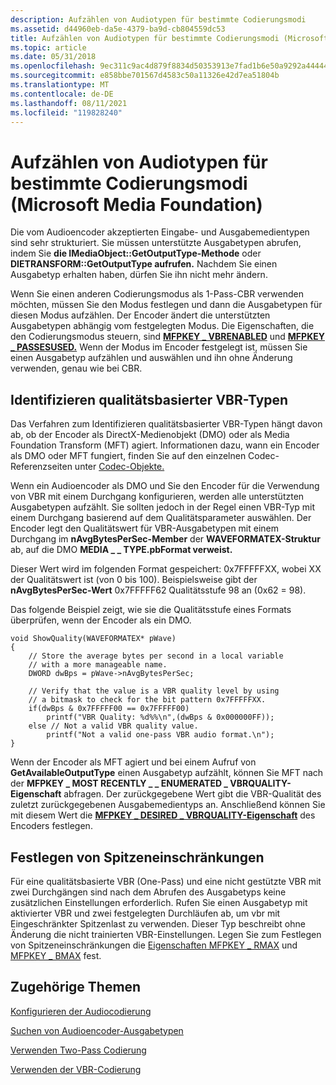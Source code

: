 ```yaml
---
description: Aufzählen von Audiotypen für bestimmte Codierungsmodi
ms.assetid: d44960eb-da5e-4379-ba9d-cb804559dc53
title: Aufzählen von Audiotypen für bestimmte Codierungsmodi (Microsoft Media Foundation)
ms.topic: article
ms.date: 05/31/2018
ms.openlocfilehash: 9ec311c9ac4d879f8834d50353913e7fad1b6e50a9292a44444bc45376247636
ms.sourcegitcommit: e858bbe701567d4583c50a11326e42d7ea51804b
ms.translationtype: MT
ms.contentlocale: de-DE
ms.lasthandoff: 08/11/2021
ms.locfileid: "119828240"
---
```

# <a name="enumerating-audio-types-for-specific-encoding-modes-microsoft-media-foundation"></a>Aufzählen von Audiotypen für bestimmte Codierungsmodi (Microsoft Media Foundation)

Die vom Audioencoder akzeptierten Eingabe- und Ausgabemedientypen sind sehr strukturiert. Sie müssen unterstützte Ausgabetypen abrufen, indem Sie **die IMediaObject::GetOutputType-Methode** oder **DIETRANSFORM::GetOutputType aufrufen.** Nachdem Sie einen Ausgabetyp erhalten haben, dürfen Sie ihn nicht mehr ändern.

Wenn Sie einen anderen Codierungsmodus als 1-Pass-CBR verwenden möchten, müssen Sie den Modus festlegen und dann die Ausgabetypen für diesen Modus aufzählen. Der Encoder ändert die unterstützten Ausgabetypen abhängig vom festgelegten Modus. Die Eigenschaften, die den Codierungsmodus steuern, sind [**MFPKEY \_ VBRENABLED**](mfpkey-vbrenabledproperty.md) und [**MFPKEY \_ PASSESUSED.**](mfpkey-passesusedproperty.md) Wenn der Modus im Encoder festgelegt ist, müssen Sie einen Ausgabetyp aufzählen und auswählen und ihn ohne Änderung verwenden, genau wie bei CBR.

## <a name="identifying-quality-based-vbr-types"></a>Identifizieren qualitätsbasierter VBR-Typen

Das Verfahren zum Identifizieren qualitätsbasierter VBR-Typen hängt davon ab, ob der Encoder als DirectX-Medienobjekt (DMO) oder als Media Foundation Transform (MFT) agiert. Informationen dazu, wann ein Encoder als DMO oder MFT fungiert, finden Sie auf den einzelnen Codec-Referenzseiten unter [Codec-Objekte.](codecobjects.md)

Wenn ein Audioencoder als DMO und Sie den Encoder für die Verwendung von VBR mit einem Durchgang konfigurieren, werden alle unterstützten Ausgabetypen aufzählt. Sie sollten jedoch in der Regel einen VBR-Typ mit einem Durchgang basierend auf dem Qualitätsparameter auswählen. Der Encoder legt den Qualitätswert für VBR-Ausgabetypen mit einem Durchgang im **nAvgBytesPerSec-Member** der **WAVEFORMATEX-Struktur** ab, auf die DMO **MEDIA \_ \_ TYPE.pbFormat verweist.**

Dieser Wert wird im folgenden Format gespeichert: 0x7FFFFFXX, wobei XX der Qualitätswert ist (von 0 bis 100). Beispielsweise gibt der **nAvgBytesPerSec-Wert** 0x7FFFFF62 Qualitätsstufe 98 an (0x62 = 98).

Das folgende Beispiel zeigt, wie sie die Qualitätsstufe eines Formats überprüfen, wenn der Encoder als ein DMO.


```
void ShowQuality(WAVEFORMATEX* pWave)
{
    // Store the average bytes per second in a local variable
    // with a more manageable name.
    DWORD dwBps = pWave->nAvgBytesPerSec;

    // Verify that the value is a VBR quality level by using 
    // a bitmask to check for the bit pattern 0x7FFFFFXX. 
    if(dwBps & 0x7FFFFF00 == 0x7FFFFF00)
        printf("VBR Quality: %d%%\n",(dwBps & 0x000000FF));
    else // Not a valid VBR quality value.
        printf("Not a valid one-pass VBR audio format.\n");
}
```



Wenn der Encoder als MFT agiert und bei einem Aufruf von **GetAvailableOutputType** einen Ausgabetyp aufzählt, können Sie MFT nach der **MFPKEY \_ MOST RECENTLY \_ \_ ENUMERATED \_ VBRQUALITY-Eigenschaft** abfragen. Der zurückgegebene Wert gibt die VBR-Qualität des zuletzt zurückgegebenen Ausgabemedientyps an. Anschließend können Sie mit diesem Wert die [**MFPKEY \_ DESIRED \_ VBRQUALITY-Eigenschaft**](mfpkey-desired-vbrqualityproperty.md) des Encoders festlegen.

## <a name="setting-peak-constraints"></a>Festlegen von Spitzeneinschränkungen

Für eine qualitätsbasierte VBR (One-Pass) und eine nicht gestützte VBR mit zwei Durchgängen sind nach dem Abrufen des Ausgabetyps keine zusätzlichen Einstellungen erforderlich. Rufen Sie einen Ausgabetyp mit aktivierter VBR und zwei festgelegten Durchläufen ab, um vbr mit Eingeschränkter Spitzenlast zu verwenden. Dieser Typ beschreibt ohne Änderung die nicht trainierten VBR-Einstellungen. Legen Sie zum Festlegen von Spitzeneinschränkungen die [Eigenschaften MFPKEY \_ RMAX](mfpkey-rmaxproperty.md) und [MFPKEY \_ BMAX](mfpkey-bmaxproperty.md) fest.

## <a name="related-topics"></a>Zugehörige Themen

<dl> <dt>

[Konfigurieren der Audiocodierung](configuringaudioencoding.md)
</dt> <dt>

[Suchen von Audioencoder-Ausgabetypen](findingaudioencoderoutputtypes.md)
</dt> <dt>

[Verwenden Two-Pass Codierung](usingtwoencodingpasses.md)
</dt> <dt>

[Verwenden der VBR-Codierung](usingvbrencoding.md)
</dt> </dl>

 

 



